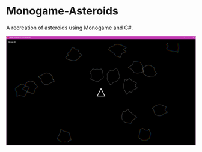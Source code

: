 # Monogame-Asteroids
A recreation of asteroids using Monogame and C#.

![Gameplay](Screenshot1.png)
